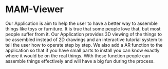 MAM-Viewer
==========

Our Application is aim to help the user to have a better way to assemble
things like toys or furniture. It is true that some people love that, but most
people suffer from it.
Our Application provides 3D viewing of the things to be assembled instead of
2D drawings and an interactive tutorial system to tell the user how to operate
step by step. We also add a AR function to the application so that if you have
small parts to install you can know exactly where it would be on the real things.
With these function people can assemble things effectively and will have a big
fun during the process.

